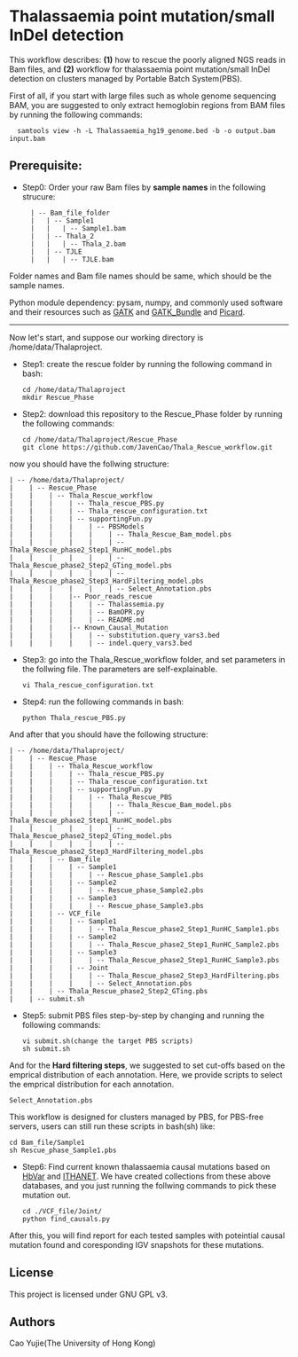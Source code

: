 # Thalassaemia point mutation/small InDel detection

This workflow describes: **(1)** how to rescue the poorly aligned NGS reads in Bam files, and **(2)** workflow for thalassaemia point mutation/small InDel detection on clusters managed by Portable Batch System(PBS).

First of all, if you start with large files such as whole genome sequencing BAM, you are suggested to only extract hemoglobin regions from BAM files by running the following commands:

      samtools view -h -L Thalassaemia_hg19_genome.bed -b -o output.bam input.bam

## Prerequisite:

* Step0: Order your raw Bam files by **sample names** in the following strucure:

        | -- Bam_file_folder
        |   | -- Sample1
        |   |   | -- Sample1.bam
        |   | -- Thala_2
        |   |   | -- Thala_2.bam
        |   | -- TJLE
        |   |   | -- TJLE.bam

Folder names and Bam file names should be same, which should be the sample names.

Python module dependency: pysam, numpy, and commonly used software and their resources such as [GATK](https://software.broadinstitute.org/gatk/) and [GATK_Bundle](https://software.broadinstitute.org/gatk/download/bundle) and [Picard](https://broadinstitute.github.io/picard/).
____________________________________________________________________________________________________________

Now let's start, and suppose our working directory is /home/data/Thalaproject.

* Step1: create the rescue folder by running the following command in bash:

      cd /home/data/Thalaproject
      mkdir Rescue_Phase

* Step2: download this repository to the Rescue_Phase folder by running the following commands:

      cd /home/data/Thalaproject/Rescue_Phase
      git clone https://github.com/JavenCao/Thala_Rescue_workflow.git

now you should have the follwing structure:

    | -- /home/data/Thalaproject/
    |    | -- Rescue_Phase
    |    |    | -- Thala_Rescue_workflow
    |    |    |    | -- Thala_rescue_PBS.py
    |    |    |    | -- Thala_rescue_configuration.txt
    |    |    |    | -- supportingFun.py
    |    |    |    |    | -- PBSModels
    |    |    |    |    |    | -- Thala_Rescue_Bam_model.pbs
    |    |    |    |    |    | -- Thala_Rescue_phase2_Step1_RunHC_model.pbs
    |    |    |    |    |    | -- Thala_Rescue_phase2_Step2_GTing_model.pbs
    |    |    |    |    |    | -- Thala_Rescue_phase2_Step3_HardFiltering_model.pbs
    |    |    |    |    |    | -- Select_Annotation.pbs
    |    |    |    |-- Poor_reads_rescue
    |    |    |    |    | -- Thalassemia.py
    |    |    |    |    | -- BamOPR.py
    |    |    |    |    | -- README.md
    |    |    |    |-- Known_Causal_Mutation
    |    |    |    |    | -- substitution.query_vars3.bed
    |    |    |    |    | -- indel.query_vars3.bed

* Step3: go into the Thala_Rescue_workflow folder, and set parameters in the follwing file. The parameters are self-explainable.

      vi Thala_rescue_configuration.txt

* Step4: run the following commands in bash:

      python Thala_rescue_PBS.py

And after that you should have the following structure:

    | -- /home/data/Thalaproject/
    |    | -- Rescue_Phase
    |    |    | -- Thala_Rescue_workflow
    |    |    |    | -- Thala_rescue_PBS.py
    |    |    |    | -- Thala_rescue_configuration.txt
    |    |    |    | -- supportingFun.py
    |    |    |    |    | -- Thala_Rescue_PBS
    |    |    |    |    |    | -- Thala_Rescue_Bam_model.pbs
    |    |    |    |    |    | -- Thala_Rescue_phase2_Step1_RunHC_model.pbs
    |    |    |    |    |    | -- Thala_Rescue_phase2_Step2_GTing_model.pbs
    |    |    |    |    |    | -- Thala_Rescue_phase2_Step3_HardFiltering_model.pbs
    |    |    | -- Bam_file
    |    |    |    | -- Sample1
    |    |    |    |    | -- Rescue_phase_Sample1.pbs
    |    |    |    | -- Sample2
    |    |    |    |    | -- Rescue_phase_Sample2.pbs
    |    |    |    | -- Sample3
    |    |    |    |    | -- Rescue_phase_Sample3.pbs
    |    |    | -- VCF_file
    |    |    |    | -- Sample1
    |    |    |    |    | -- Thala_Rescue_phase2_Step1_RunHC_Sample1.pbs
    |    |    |    | -- Sample2
    |    |    |    |    | -- Thala_Rescue_phase2_Step1_RunHC_Sample2.pbs
    |    |    |    | -- Sample3
    |    |    |    |    | -- Thala_Rescue_phase2_Step1_RunHC_Sample3.pbs
    |    |    |    | -- Joint
    |    |    |    |    | -- Thala_Rescue_phase2_Step3_HardFiltering.pbs
    |    |    |    |    | -- Select_Annotation.pbs
    |    |    | -- Thala_Rescue_phase2_Step2_GTing.pbs
    |    | -- submit.sh

* Step5: submit PBS files step-by-step by changing and running the following commands:

      vi submit.sh(change the target PBS scripts)
      sh submit.sh

And for the **Hard filtering steps**, we suggested to set cut-offs based on the emprical distribution of each annotation.
Here, we provide scripts to select the emprical distribution for each annotation.

    Select_Annotation.pbs

This workflow is designed for clusters managed by PBS, for PBS-free servers, users can still run these scripts in bash(sh) like:

    cd Bam_file/Sample1
    sh Rescue_phase_Sample1.pbs

* Step6: Find current known thalassaemia causal mutations based on [HbVar](http://globin.cse.psu.edu/hbvar/menu.html) and [ITHANET](https://www.ithanet.eu/). We have created collections from these above databases, and you just running the follwing commands to pick these mutation out.

      cd ./VCF_file/Joint/
      python find_causals.py

After this, you will find report for each tested samples with poteintial causal mutation found and coresponding IGV snapshots for these mutations.

## License

This project is licensed under GNU GPL v3.

## Authors

Cao Yujie(The University of Hong Kong)


